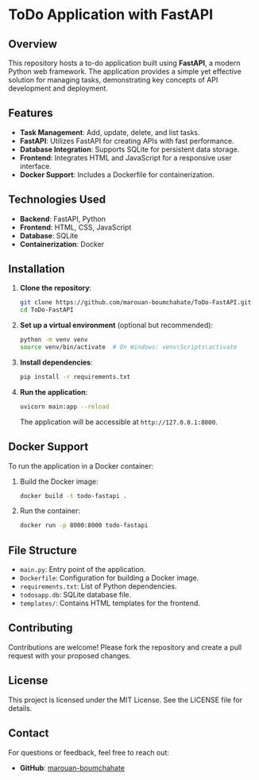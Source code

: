 # ToDo Application with FastAPI

## Overview
This repository hosts a to-do application built using **FastAPI**, a modern Python web framework. The application provides a simple yet effective solution for managing tasks, demonstrating key concepts of API development and deployment.

## Features
- **Task Management**: Add, update, delete, and list tasks.
- **FastAPI**: Utilizes FastAPI for creating APIs with fast performance.
- **Database Integration**: Supports SQLite for persistent data storage.
- **Frontend**: Integrates HTML and JavaScript for a responsive user interface.
- **Docker Support**: Includes a Dockerfile for containerization.

## Technologies Used
- **Backend**: FastAPI, Python
- **Frontend**: HTML, CSS, JavaScript
- **Database**: SQLite
- **Containerization**: Docker

## Installation
1. **Clone the repository**:
   ```bash
   git clone https://github.com/marouan-boumchahate/ToDo-FastAPI.git
   cd ToDo-FastAPI
   ```

2. **Set up a virtual environment** (optional but recommended):
   ```bash
   python -m venv venv
   source venv/bin/activate  # On Windows: venv\Scripts\activate
   ```

3. **Install dependencies**:
   ```bash
   pip install -r requirements.txt
   ```

4. **Run the application**:
   ```bash
   uvicorn main:app --reload
   ```
   The application will be accessible at `http://127.0.0.1:8000`.

## Docker Support
To run the application in a Docker container:
1. Build the Docker image:
   ```bash
   docker build -t todo-fastapi .
   ```
2. Run the container:
   ```bash
   docker run -p 8000:8000 todo-fastapi
   ```

## File Structure
- `main.py`: Entry point of the application.
- `Dockerfile`: Configuration for building a Docker image.
- `requirements.txt`: List of Python dependencies.
- `todosapp.db`: SQLite database file.
- `templates/`: Contains HTML templates for the frontend.

## Contributing
Contributions are welcome! Please fork the repository and create a pull request with your proposed changes.

## License
This project is licensed under the MIT License. See the LICENSE file for details.

## Contact
For questions or feedback, feel free to reach out:
- **GitHub**: [marouan-boumchahate](https://github.com/marouan-boumchahate)

